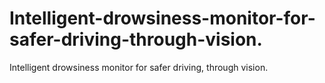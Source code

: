 # Intelligent-drowsiness-monitor-for-safer-driving-through-vision.
Intelligent drowsiness monitor for safer driving, through vision.

